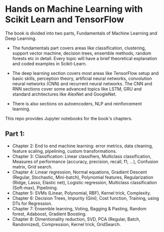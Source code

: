 # Hands on Machine Learning with Scikit Learn and TensorFlow

The book is divided into two parts, Fundamentals of Machine Learning and Deep Learning.

* The fundamentals part covers areas like classification, clustering, support vector machine, decision trees, ensemble methods, random forests etc in detail. Every topic will have a brief theoretical explanation and coded examples in Scikit-Learn.

* The deep learning section covers most areas like TensorFlow setup and basic skills, perception theory, artificial neural networks, convolution neural networks (CNN) and recurrent neural networks. The CNN and RNN sections cover some advanced topics like LSTM, GRU and standard architectures like AlexNet and GoogleNet.

* There is also sections on autoencoders, NLP and reinforcement learning.

This repo provides Jupyter notebooks for the book's chapters. 

## Part 1:
* Chapter 2: End to end machine learning: error metrics, data cleaning, feature scaling, pipelining, custom transformations.
* Chapter 3: Classification: Linear classifiers, Multiclass classification, Measures of performance (accuracy, precision, recall, f1, ...), Confusion matrix, Grid search.
* Chapter 4: Linear regression, Normal equations, Gradient Descent (Regular, Stochastic, Mini-batch), Polynomial features, Regularization (Ridge, Lasso, Elastic net), Logistic regression, Multiclass classification (Soft-max), Pipelining.
* Chapter 5: SVMs (Linear, Polynomial, RBF), Kernel trick, Complexity.
* Chapter 6: Decision Trees, Impurity (Gini), Cost function, Training, using DTs for Regression.
* Chapter 7: Ensemble learning, Voting, Bagging & Pasting, Random forest, Adaboost, Gradient Boosting.
* Chapter 8: Dimentionality reduction, SVD, PCA (Regular, Batch, Randomized), Compression, Kernel trick, GridSearch.